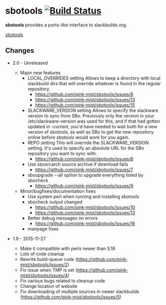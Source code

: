 # sbotools [![Build Status](https://travis-ci.org/pink-mist/sbotools.svg?branch=master)](https://travis-ci.org/pink-mist/sbotools)

**sbotools** provides a ports-like interface to slackbuilds.org.

[sbotools](https://pink-mist.github.io/sbotools/)

## Changes
* 2.0 - Unreleased
  * Major new features
    * LOCAL_OVERRIDES setting
      Allows to keep a directory with local slackbuild dirs that will override
      whatever is found in the regular repository.
       - https://github.com/pink-mist/sbotools/issues/8
       - https://github.com/pink-mist/sbotools/issues/13
       - https://github.com/pink-mist/sbotools/issues/15
    * SLACKWARE_VERSION setting
      Allows to specify the slackware version to sync from SBo. Previously only
      the version in your /etc/slackware-version was used for this, and if that
      had gotten updated in -current, you'd have needed to wait both for a new
      version of sbotools, as well as SBo to get the new repository online
      before sbotools would work for you again.
    * REPO setting
      This will override the SLACKWARE_VERSION setting. It's used to specify an
      absolute URL for the SBo repository you want to sync with.
       - https://github.com/pink-mist/sbotools/issues/6
    * Use sbosrcarch source archive if download fails
       - https://github.com/pink-mist/sbotools/issues/7
    * sboupgrade --all option to upgrade everything listed by sbocheck
       - https://github.com/pink-mist/sbotools/issues/9
  * Minor/bugfixes/documentation fixes
    * Use system perl when running and installing sbotools
    * sbocheck output changed
       - https://github.com/pink-mist/sbotools/issues/10
       - https://github.com/pink-mist/sbotools/issues/13
    * Better debug messages on errors
       - https://github.com/pink-mist/sbotools/issues/16
    * manpage fixes

* 1.9 - 2015-11-27
  * Make it compatible with perls newer than 5.18
  * Lots of code cleanup
  * Rewrite build-queue code (https://github.com/pink-mist/sbotools/issues/2)
  * Fix issue when TMP is set (https://github.com/pink-mist/sbotools/issues/4)
  * Fix various bugs related to cleanup code
  * Change location of website
  * Fix downloading of multiple sources in newer slackbuilds
    (https://github.com/pink-mist/sbotools/issues/5)

